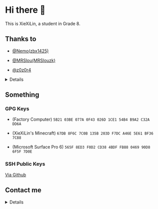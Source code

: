 # Hi there 👋

This is XieXiLin, a student in Grade 8.

## Thanks to

- [@Nemo(zbx1425)](https://github.com/zbx1425)

- [@MRSlou(MRSlouzk)](https://github.com/MRSlouzk)

- [@z0z0r4](https://github.com/z0z0r4)

<details>

- [@Big_Cake(Big-Cake-jpg)](https://github.com/Big-Cake-jpg)

- [@Alex3236(alex3236)](https://github.com/alex3236)

- [@WowStarWorld](https://github.com/WowStarWorld)

- [@xxtg666](https://github.com/xxtg666)

- [xuan2006(xuan2006)](https://github.com/xuan2006)

- [Airero(Airero)](https://github.com/Airero)

- [Glous(youfantan)](https://github.com/youfantan)

</details>

## Something

### GPG Keys

- (Factory Computer) `5B21 03BE 077A 0F43 026D 1CE1 54B4 B9A2 C32A DD6A`

- (XieXiLin's Minecraft) `67DB 8F6C 7C0B 135B 203D F7DC A46E 5E61 BF36 7C88`

- (Microsoft Surface Pro 6) `565F 8ED3 F0D2 CD38 4BDF FB88 0469 90D8 6F5F 7D0E`

### SSH Public Keys

[Via Github](https://github.com/XieXiLin3.keys)

## Contact me

<details>

- [QQ](https://qm.qq.com/cgi-bin/qm/qr?k=ZP9LKPqs5YLENuoLeIRxfQuYJBPbJCiX&noverify=0)

- [WeChat](https://u.wechat.com/MOseM72iti2PMSKz5O2Ounw)

- [AliPay](https://qr.alipay.com/12011451g6vs2aylinao5f0)

- [Zhihu](https://www.zhihu.com/people/xiexilin)

- [BiliBili](https://space.bilibili.com/495468749)

- [Gitee](https://gitee.com/xiexilin)

- [Github](https://github.com/XieXiLin3)

- [Twitter](https://twitter.com/XieXiLin3)

- Discord (XieXiLin#6565)

- [Telegram](https://t.me/XieXiLin)

</details>

